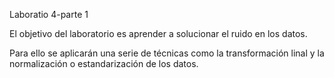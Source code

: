 Laboratio 4-parte 1

El objetivo del laboratorio es aprender a solucionar el ruido en los datos.

Para ello se aplicarán una serie de técnicas como la transformación linal y la normalización
o estandarización de los datos.